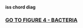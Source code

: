 <h4>iss chord diag</h4>
<h3><a target="_blank" href="http://htmlpreview.github.io/?https://github.com/gonzalezem/Figure4/blob/master/bacteria.html">GO TO FIGURE 4 - BACTERIA</a></h3>
